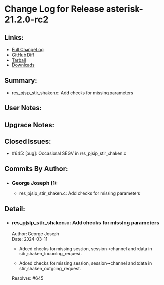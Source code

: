 
Change Log for Release asterisk-21.2.0-rc2
========================================

Links:
----------------------------------------

 - [Full ChangeLog](https://downloads.asterisk.org/pub/telephony/asterisk/releases/ChangeLog-21.2.0-rc2.md)  
 - [GitHub Diff](https://github.com/asterisk/asterisk/compare/21.2.0-rc1...21.2.0-rc2)  
 - [Tarball](https://downloads.asterisk.org/pub/telephony/asterisk/asterisk-21.2.0-rc2.tar.gz)  
 - [Downloads](https://downloads.asterisk.org/pub/telephony/asterisk)  

Summary:
----------------------------------------

- res_pjsip_stir_shaken.c:  Add checks for missing parameters                     

User Notes:
----------------------------------------


Upgrade Notes:
----------------------------------------


Closed Issues:
----------------------------------------

  - #645: [bug]: Occasional SEGV in res_pjsip_stir_shaken.c

Commits By Author:
----------------------------------------

- ### George Joseph (1):
  - res_pjsip_stir_shaken.c:  Add checks for missing parameters


Detail:
----------------------------------------

- ### res_pjsip_stir_shaken.c:  Add checks for missing parameters                     
  Author: George Joseph  
  Date:   2024-03-11  

  * Added checks for missing session, session->channel and rdata
    in stir_shaken_incoming_request.

  * Added checks for missing session, session->channel and tdata
    in stir_shaken_outgoing_request.

  Resolves: #645

